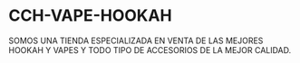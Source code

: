 # CCH-VAPE-HOOKAH
SOMOS UNA TIENDA ESPECIALIZADA EN VENTA DE LAS MEJORES HOOKAH Y VAPES Y TODO TIPO DE ACCESORIOS DE LA MEJOR CALIDAD.
